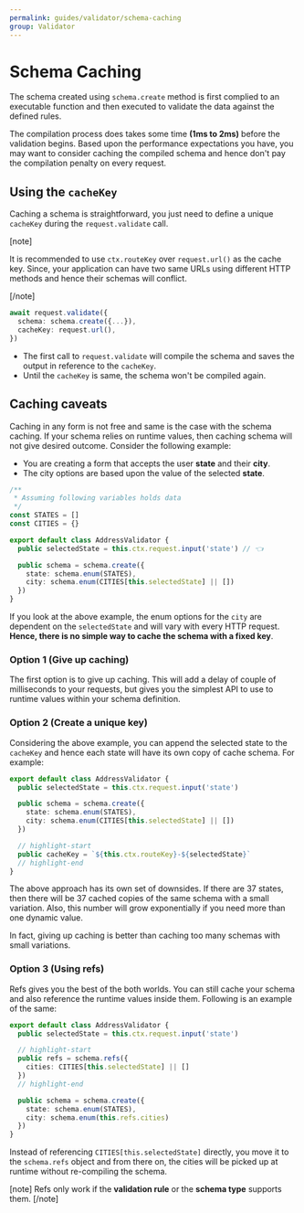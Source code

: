 ```yaml
---
permalink: guides/validator/schema-caching
group: Validator
---
```


# Schema Caching
The schema created using `schema.create` method is first complied to an executable function and then executed to validate the data against the defined rules.

The compilation process does takes some time **(1ms to 2ms)** before the validation begins. Based upon the performance expectations you have, you may want to consider caching the compiled schema and hence don't pay the compilation penalty on every request.

## Using the `cacheKey`
Caching a schema is straightforward, you just need to define a unique `cacheKey` during the `request.validate` call.

[note]

It is recommended to use `ctx.routeKey` over `request.url()` as the cache key. Since, your application can have two same URLs using different HTTP methods and hence their schemas will conflict.

[/note]


```ts
await request.validate({
  schema: schema.create({...}),
  cacheKey: request.url(),
})
```

- The first call to `request.validate` will compile the schema and saves the output in reference to the `cacheKey`.
- Until the `cacheKey` is same, the schema won't be compiled again.

## Caching caveats
Caching in any form is not free and same is the case with the schema caching. If your schema relies on runtime values, then caching schema will not give desired outcome. Consider the following example:

- You are creating a form that accepts the user **state** and their **city**.
- The city options are based upon the value of the selected **state**.

```ts
/**
 * Assuming following variables holds data
 */
const STATES = []
const CITIES = {}

export default class AddressValidator {
  public selectedState = this.ctx.request.input('state') // 👈

  public schema = schema.create({
    state: schema.enum(STATES),
    city: schema.enum(CITIES[this.selectedState] || [])
  })
}
```

If you look at the above example, the enum options for the `city` are dependent on the `selectedState` and will vary with every HTTP request. **Hence, there is no simple way to cache the schema with a fixed key**.

### Option 1 (Give up caching)
The first option is to give up caching. This will add a delay of couple of milliseconds to your requests, but gives you the simplest API to use to runtime values within your schema definition.

### Option 2 (Create a unique key)
Considering the above example, you can append the selected state to the `cacheKey` and hence each state will have its own copy of cache schema. For example:

```ts
export default class AddressValidator {
  public selectedState = this.ctx.request.input('state')

  public schema = schema.create({
    state: schema.enum(STATES),
    city: schema.enum(CITIES[this.selectedState] || [])
  })

  // highlight-start
  public cacheKey = `${this.ctx.routeKey}-${selectedState}`
  // highlight-end
}
```

The above approach has its own set of downsides. If there are 37 states, then there will be 37 cached copies of the same schema with a small variation. Also, this number will grow exponentially if you need more than one dynamic value.

In fact, giving up caching is better than caching too many schemas with small variations.

### Option 3 (Using refs)
Refs gives you the best of the both worlds. You can still cache your schema and also reference the runtime values inside them. Following is an example of the same:

```ts
export default class AddressValidator {
  public selectedState = this.ctx.request.input('state')

  // highlight-start
  public refs = schema.refs({
    cities: CITIES[this.selectedState] || []
  })
  // highlight-end

  public schema = schema.create({
    state: schema.enum(STATES),
    city: schema.enum(this.refs.cities)
  })
}
```

Instead of referencing `CITIES[this.selectedState]` directly, you move it to the `schema.refs` object and from there on, the cities will be picked up at runtime without re-compiling the schema.

[note]
Refs only work if the **validation rule** or the **schema type** supports them.
[/note]
